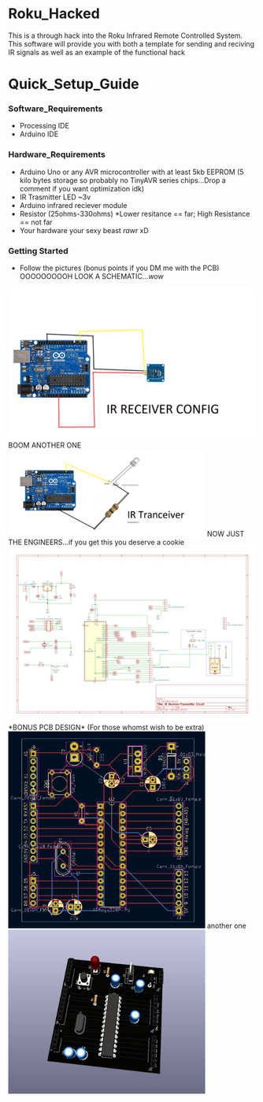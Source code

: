 # Roku_Hacked

This is a through hack into the Roku Infrared Remote Controlled System.
This software will provide you with both a template for sending and reciving IR signals as well as 
an example of the functional hack 

# Quick_Setup_Guide
### Software_Requirements
* Processing IDE
* Arduino IDE
### Hardware_Requirements
* Arduino Uno or any AVR microcontroller with at least 5kb EEPROM (5 kilo bytes storage so probably no TinyAVR series chips...Drop a comment if you want optimization idk)
* IR Trasmitter LED ~3v
* Arduino infrared reciever module
* Resistor (25ohms-330ohms) *Lower resitance == far; High Resistance == not far
* Your hardware your sexy beast *rawr* xD
### Getting Started
* Follow the pictures (bonus points if you DM me with the PCB)
OOOOOOOOOH LOOK A SCHEMATIC...*wow*
<img src="thingy.png"/>
BOOM ANOTHER ONE
<img src="thing 2.png" width="400"/>
NOW JUST THE ENGINEERS...if you get this you deserve a cookie 
<img src="Schematics.svg"/>
*BONUS PCB DESIGN* (For those whomst wish to be extra)
<img src="PCB.PNG" width="400"/>
another one
<img src="3D PCB.PNG" width="400"/>
